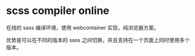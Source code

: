 # scss compiler online

在线的 sass 编译环境，使用 webcontainer 实现，纯浏览器方案。

优势是可以在不同的版本的 sass 之间切换，并且支持在一个页面上同时使用多个版本。
